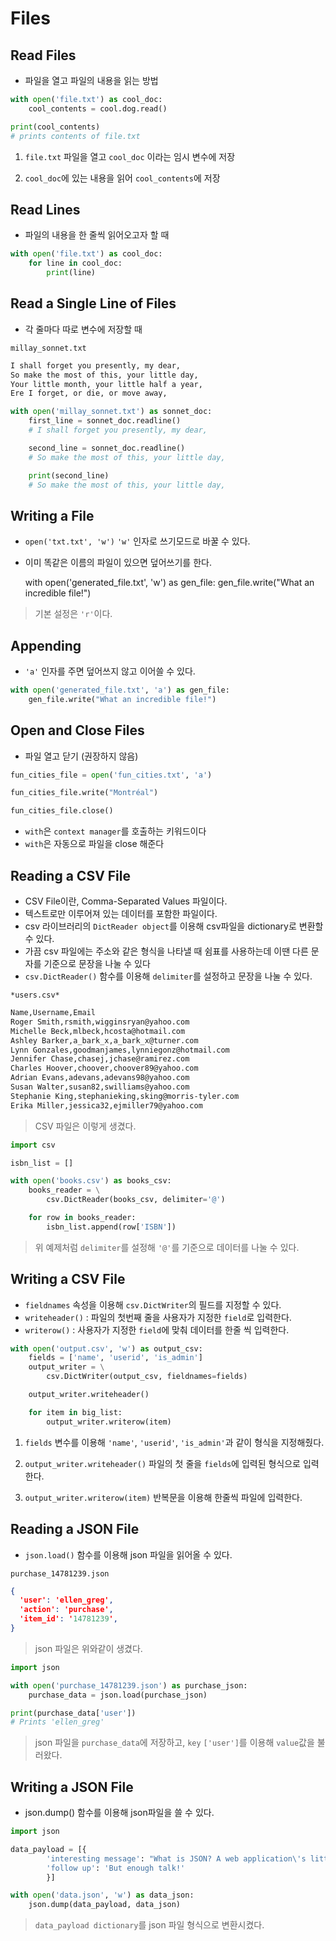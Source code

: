 # Files

## Read Files

- 파일을 열고 파일의 내용을 읽는 방법

```py
with open('file.txt') as cool_doc:
    cool_contents = cool.dog.read()

print(cool_contents)
# prints contents of file.txt
```

1. `file.txt` 파일을 열고 `cool_doc` 이라는 임시 변수에 저장

2. `cool_doc`에 있는 내용을 읽어 `cool_contents`에 저장

## Read Lines

- 파일의 내용을 한 줄씩 읽어오고자 할 때

```py
with open('file.txt') as cool_doc:
    for line in cool_doc:
        print(line)
```

## Read a Single Line of Files

- 각 줄마다 따로 변수에 저장할 때

`millay_sonnet.txt`

```txt
I shall forget you presently, my dear,
So make the most of this, your little day,
Your little month, your little half a year,
Ere I forget, or die, or move away,
```

```py
with open('millay_sonnet.txt') as sonnet_doc:
    first_line = sonnet_doc.readline()
    # I shall forget you presently, my dear,

    second_line = sonnet_doc.readline()
    # So make the most of this, your little day,

    print(second_line)
    # So make the most of this, your little day,
```

## Writing a File

- `open('txt.txt', 'w')` `'w'` 인자로 쓰기모드로 바꿀 수 있다.
- 이미 똑같은 이름의 파일이 있으면 덮어쓰기를 한다.

    with open('generated_file.txt', 'w') as gen_file:
        gen_file.write("What an incredible file!")

>기본 설정은 `'r'`이다.

## Appending

- `'a'` 인자를 주면 덮어쓰지 않고 이어쓸 수 있다.

```py
with open('generated_file.txt', 'a') as gen_file:
    gen_file.write("What an incredible file!")
```

## Open and Close Files

- 파일 열고 닫기 (권장하지 않음)

```py
fun_cities_file = open('fun_cities.txt', 'a')

fun_cities_file.write("Montréal")

fun_cities_file.close()
```

- `with`은 `context manager`를 호출하는 키워드이다
- `with`은 자동으로 파일을 close 해준다

## Reading a CSV File

- CSV File이란, Comma-Separated Values 파일이다.
- 텍스트로만 이루어져 있는 데이터를 포함한 파일이다.
- csv 라이브러리의 `DictReader object`를 이용해 csv파일을 dictionary로 변환할 수 있다.
- 가끔 csv 파일에는 주소와 같은 형식을 나타낼 때 쉼표를 사용하는데 이땐 다른 문자를 기준으로 문장을 나눌 수 있다
- `csv.DictReader()` 함수를 이용해 `delimiter`를 설정하고 문장을 나눌 수 있다.

`*users.csv*`

```txt
Name,Username,Email
Roger Smith,rsmith,wigginsryan@yahoo.com
Michelle Beck,mlbeck,hcosta@hotmail.com
Ashley Barker,a_bark_x,a_bark_x@turner.com
Lynn Gonzales,goodmanjames,lynniegonz@hotmail.com
Jennifer Chase,chasej,jchase@ramirez.com
Charles Hoover,choover,choover89@yahoo.com
Adrian Evans,adevans,adevans98@yahoo.com
Susan Walter,susan82,swilliams@yahoo.com
Stephanie King,stephanieking,sking@morris-tyler.com
Erika Miller,jessica32,ejmiller79@yahoo.com
```

>CSV 파일은 이렇게 생겼다.

```py
import csv

isbn_list = []

with open('books.csv') as books_csv:
    books_reader = \
        csv.DictReader(books_csv, delimiter='@')

    for row in books_reader:
        isbn_list.append(row['ISBN'])
```

>위 예제처럼 `delimiter`를 설정해 `'@'`를 기준으로 데이터를 나눌 수 있다.

## Writing a CSV File

- `fieldnames` 속성을 이용해 `csv.DictWriter`의 필드를 지정할 수 있다.
- `writeheader()` : 파일의 첫번째 줄을 사용자가 지정한 `field`로 입력한다.
- `writerow()` : 사용자가 지정한 `field`에 맞춰 데이터를 한줄 씩 입력한다.

```py
with open('output.csv', 'w') as output_csv:
    fields = ['name', 'userid', 'is_admin']
    output_writer = \
        csv.DictWriter(output_csv, fieldnames=fields)

    output_writer.writeheader()

    for item in big_list:
        output_writer.writerow(item)
```

1. `fields` 변수를 이용해 `'name'`, `'userid'`, `'is_admin'`과 같이 형식을 지정해줬다.

2. `output_writer.writeheader()` 파일의 첫 줄을 `fields`에 입력된 형식으로 입력한다.

3. `output_writer.writerow(item)` 반복문을 이용해 한줄씩 파일에 입력한다.

## Reading a JSON File

- `json.load()` 함수를 이용해 json 파일을 읽어올 수 있다.

`purchase_14781239.json`

```json
{
  'user': 'ellen_greg',
  'action': 'purchase',
  'item_id': '14781239',
}
```

>json 파일은 위와같이 생겼다.

```py
import json

with open('purchase_14781239.json') as purchase_json:
    purchase_data = json.load(purchase_json)

print(purchase_data['user'])
# Prints 'ellen_greg'
```

>json 파일을 `purchase_data`에 저장하고, `key` `['user']`를 이용해 `value`값을 불러왔다.

## Writing a JSON File

- json.dump() 함수를 이용해 json파일을 쓸 수 있다.

```py
import json

data_payload = [{
        'interesting message': "What is JSON? A web application\'s little pile of secrets.",
        'follow up': 'But enough talk!'
        }]

with open('data.json', 'w') as data_json:
    json.dump(data_payload, data_json)
```

>`data_payload dictionary`를 json 파일 형식으로 변환시켰다.
